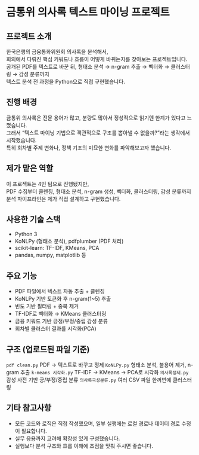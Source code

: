 # 금통위 의사록 텍스트 마이닝 프로젝트

## 프로젝트 소개

한국은행의 금융통화위원회 의사록을 분석해서,  
회의에서 다뤄진 핵심 키워드나 흐름이 어떻게 바뀌는지를 찾아보는 프로젝트입니다.  
공개된 PDF를 텍스트로 바꾼 뒤, 형태소 분석 → n-gram 추출 → 벡터화 → 클러스터링 → 감성 분류까지  
텍스트 분석 전 과정을 Python으로 직접 구현했습니다.

## 진행 배경

금통위 의사록은 전문 용어가 많고, 분량도 많아서 정성적으로 읽기엔 한계가 있다고 느꼈습니다.  
그래서 “텍스트 마이닝 기법으로 객관적으로 구조를 뽑아낼 수 없을까?”라는 생각에서 시작했습니다.  
특히 회차별 주제 변화나, 정책 기조의 미묘한 변화를 파악해보고자 했습니다.

## 제가 맡은 역할

이 프로젝트는 4인 팀으로 진행됐지만,  
PDF 수집부터 클렌징, 형태소 분석, n-gram 생성, 벡터화, 클러스터링, 감성 분류까지  
분석 파이프라인은 제가 직접 설계하고 구현했습니다.

## 사용한 기술 스택

- Python 3
- KoNLPy (형태소 분석), pdfplumber (PDF 처리)
- scikit-learn: TF-IDF, KMeans, PCA
- pandas, numpy, matplotlib 등

## 주요 기능

- PDF 파일에서 텍스트 자동 추출 + 클렌징
- KoNLPy 기반 토큰화 후 n-gram(1~5) 추출
- 빈도 기반 필터링 + 중복 제거
- TF-IDF로 벡터화 → KMeans 클러스터링
- 금융 키워드 기반 긍정/부정/중립 감성 분류
- 회차별 클러스터 결과를 시각화(PCA)

## 구조 (업로드된 파일 기준)
`pdf clean.py`  PDF → 텍스트로 바꾸고 정제 
`KoNLPy.py` 형태소 분석, 불용어 제거, n-gram 추출 
`k-means 시각화.py` TF-IDF → KMeans → PCA로 시각화 
`의사록정제.py` 감성 사전 기반 긍/부정/중립 분류 
`의사록극성분류.py`  여러 CSV 파일 한꺼번에 클러스터링 

## 기타 참고사항

- 모든 코드와 로직은 직접 작성했으며, 일부 실행에는 로컬 경로나 데이터 경로 수정이 필요합니다.
- 실무 응용까지 고려해 확장성 있게 구성했습니다.
- 실행보다 분석 구조와 흐름 이해에 초점을 맞춰 주시면 좋습니다.

